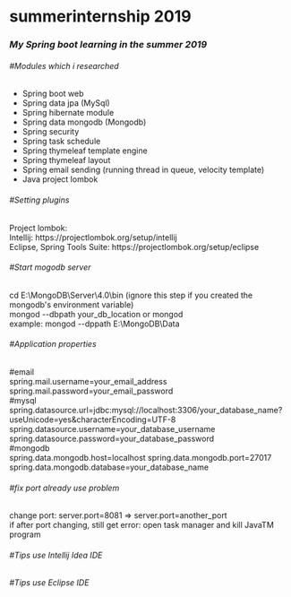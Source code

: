 # summerinternship 2019
<h3><i>My Spring boot learning in the summer 2019</i></h3>
<h6>#Modules which i researched</h6>
<ul>
    <li>Spring boot web</li>
    <li>Spring data jpa (MySql)</li>
    <li>Spring hibernate module</li>
    <li>Spring data mongodb (Mongodb)</li>
    <li>Spring security</li>
    <li>Spring task schedule</li>
    <li>Spring thymeleaf template engine</li>
    <li>Spring thymeleaf layout</li>
    <li>Spring email sending (running thread in queue, velocity template)</li>
    <li>Java project lombok</li>
</ul>

<h6>#Setting plugins</h6>
<p>
Project lombok:<br>
Intellij: https://projectlombok.org/setup/intellij<br>
Eclipse, Spring Tools Suite: https://projectlombok.org/setup/eclipse 
</p>

<h6>#Start mogodb server</h6>
<p>
cd E:\MongoDB\Server\4.0\bin (ignore this step if you created the mongodb's environment variable)<br>
mongod --dbpath your_db_location or mongod<br>
example: mongod --dppath E:\MongoDB\Data
</p>

<h6>#Application properties</h6>
<p>
#email<br>
spring.mail.username=your_email_address<br>
spring.mail.password=your_email_password
<br>#mysql<br>
spring.datasource.url=jdbc:mysql://localhost:3306/your_database_name?useUnicode=yes&characterEncoding=UTF-8
spring.datasource.username=your_database_username
spring.datasource.password=your_database_password
<br>#mongodb<br>
spring.data.mongodb.host=localhost
spring.data.mongodb.port=27017
spring.data.mongodb.database=your_database_name
</p>

<h6>#fix port already use problem</h6>
<p>
change port: server.port=8081 => server.port=another_port<br>
if after port changing, still get error: open task manager and kill JavaTM program
</p>

<h6>#Tips use Intellij Idea IDE</h6>
<h6>#Tips use Eclipse IDE</h6>
